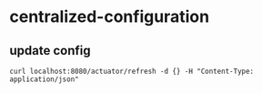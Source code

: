 # centralized-configuration 


## update config
	curl localhost:8080/actuator/refresh -d {} -H "Content-Type: application/json"
